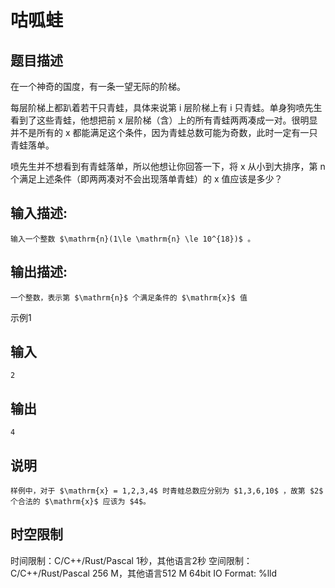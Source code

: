 # 咕呱蛙

## 题目描述

在一个神奇的国度，有一条一望无际的阶梯。  


  


每层阶梯上都趴着若干只青蛙，具体来说第 $\mathrm{i}$ 层阶梯上有 $\mathrm{i}$ 只青蛙。单身狗喷先生看到了这些青蛙，他想把前 $\mathrm{x}$ 层阶梯（含）上的所有青蛙两两凑成一对。很明显并不是所有的 $\mathrm{x}$ 都能满足这个条件，因为青蛙总数可能为奇数，此时一定有一只青蛙落单。 

  


喷先生并不想看到有青蛙落单，所以他想让你回答一下，将 $\mathrm{x}$ 从小到大排序，第 $\mathrm{n}$ 个满足上述条件（即两两凑对不会出现落单青蛙）的 $\mathrm{x}$ 值应该是多少？

## 输入描述:
    
    
    输入一个整数 $\mathrm{n}(1\le \mathrm{n} \le 10^{18})$ 。

## 输出描述:
    
    
    一个整数，表示第 $\mathrm{n}$ 个满足条件的 $\mathrm{x}$ 值

示例1 

## 输入
    
    
    2

## 输出
    
    
    4

## 说明
    
    
    样例中，对于 $\mathrm{x} = 1,2,3,4$ 时青蛙总数应分别为 $1,3,6,10$ ，故第 $2$ 个合法的 $\mathrm{x}$ 应该为 $4$。


## 时空限制

时间限制：C/C++/Rust/Pascal 1秒，其他语言2秒
空间限制：C/C++/Rust/Pascal 256 M，其他语言512 M
64bit IO Format: %lld